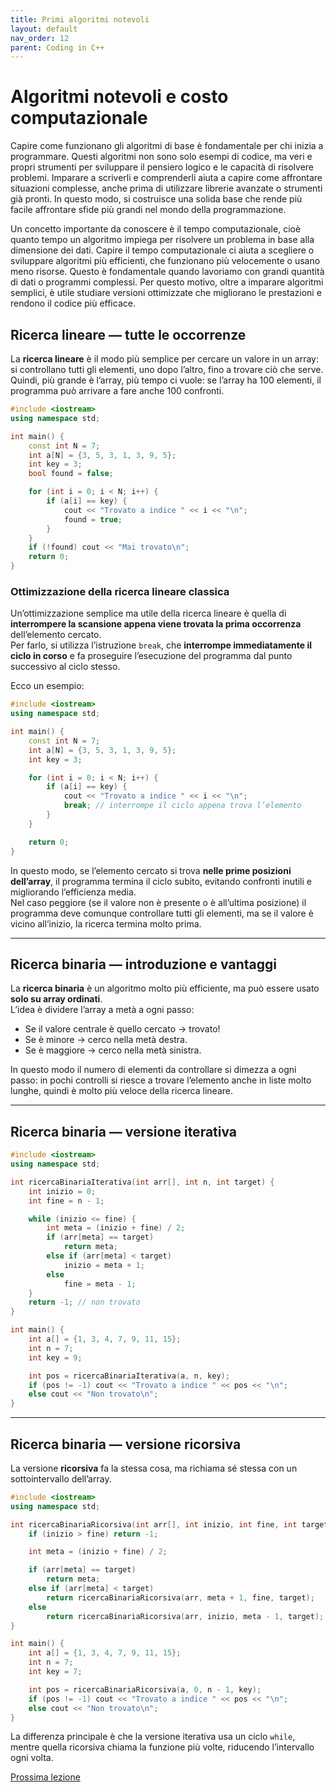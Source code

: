 ```yaml
---
title: Primi algoritmi notevoli
layout: default
nav_order: 12
parent: Coding in C++
---
```


# Algoritmi notevoli e costo computazionale
Capire come funzionano gli algoritmi di base è fondamentale per chi inizia a programmare. Questi algoritmi non sono solo esempi di codice, ma veri e propri strumenti per sviluppare il pensiero logico e le capacità di risolvere problemi. Imparare a scriverli e comprenderli aiuta a capire come affrontare situazioni complesse, anche prima di utilizzare librerie avanzate o strumenti già pronti. In questo modo, si costruisce una solida base che rende più facile affrontare sfide più grandi nel mondo della programmazione.

Un concetto importante da conoscere è il tempo computazionale, cioè quanto tempo un algoritmo impiega per risolvere un problema in base alla dimensione dei dati. Capire il tempo computazionale ci aiuta a scegliere o sviluppare algoritmi più efficienti, che funzionano più velocemente o usano meno risorse. Questo è fondamentale quando lavoriamo con grandi quantità di dati o programmi complessi. Per questo motivo, oltre a imparare algoritmi semplici, è utile studiare versioni ottimizzate che migliorano le prestazioni e rendono il codice più efficace.

## Ricerca lineare — tutte le occorrenze

La **ricerca lineare** è il modo più semplice per cercare un valore in un array: si controllano tutti gli elementi, uno dopo l’altro, fino a trovare ciò che serve.  
Quindi, più grande è l’array, più tempo ci vuole: se l’array ha 100 elementi, il programma può arrivare a fare anche 100 confronti.

```cpp
#include <iostream>
using namespace std;

int main() {
    const int N = 7;
    int a[N] = {3, 5, 3, 1, 3, 9, 5};
    int key = 3;
    bool found = false;

    for (int i = 0; i < N; i++) {
        if (a[i] == key) {
            cout << "Trovato a indice " << i << "\n";
            found = true;
        }
    }
    if (!found) cout << "Mai trovato\n";
    return 0;
}
```

### Ottimizzazione della ricerca lineare classica

Un’ottimizzazione semplice ma utile della ricerca lineare è quella di **interrompere la scansione appena viene trovata la prima occorrenza** dell’elemento cercato.  
Per farlo, si utilizza l’istruzione `break`, che **interrompe immediatamente il ciclo in corso** e fa proseguire l’esecuzione del programma dal punto successivo al ciclo stesso.

Ecco un esempio:

```cpp
#include <iostream>
using namespace std;

int main() {
    const int N = 7;
    int a[N] = {3, 5, 3, 1, 3, 9, 5};
    int key = 3;

    for (int i = 0; i < N; i++) {
        if (a[i] == key) {
            cout << "Trovato a indice " << i << "\n";
            break; // interrompe il ciclo appena trova l’elemento
        }
    }

    return 0;
}
```

In questo modo, se l’elemento cercato si trova **nelle prime posizioni dell’array**, il programma termina il ciclo subito, evitando confronti inutili e migliorando l’efficienza media.  
Nel caso peggiore (se il valore non è presente o è all’ultima posizione) il programma deve comunque controllare tutti gli elementi, ma se il valore è vicino all’inizio, la ricerca termina molto prima.

---

## Ricerca binaria — introduzione e vantaggi

La **ricerca binaria** è un algoritmo molto più efficiente, ma può essere usato **solo su array ordinati**.  
L’idea è dividere l’array a metà a ogni passo:  
- Se il valore centrale è quello cercato → trovato!  
- Se è minore → cerco nella metà destra.  
- Se è maggiore → cerco nella metà sinistra.

In questo modo il numero di elementi da controllare si dimezza a ogni passo: in pochi controlli si riesce a trovare l’elemento anche in liste molto lunghe, quindi è molto più veloce della ricerca lineare.

---

## Ricerca binaria — versione iterativa

```cpp
#include <iostream>
using namespace std;

int ricercaBinariaIterativa(int arr[], int n, int target) {
    int inizio = 0;
    int fine = n - 1;

    while (inizio <= fine) {
        int meta = (inizio + fine) / 2;
        if (arr[meta] == target)
            return meta;
        else if (arr[meta] < target)
            inizio = meta + 1;
        else
            fine = meta - 1;
    }
    return -1; // non trovato
}

int main() {
    int a[] = {1, 3, 4, 7, 9, 11, 15};
    int n = 7;
    int key = 9;

    int pos = ricercaBinariaIterativa(a, n, key);
    if (pos != -1) cout << "Trovato a indice " << pos << "\n";
    else cout << "Non trovato\n";
}
```

---

## Ricerca binaria — versione ricorsiva

La versione **ricorsiva** fa la stessa cosa, ma richiama sé stessa con un sottointervallo dell’array.

```cpp
#include <iostream>
using namespace std;

int ricercaBinariaRicorsiva(int arr[], int inizio, int fine, int target) {
    if (inizio > fine) return -1;

    int meta = (inizio + fine) / 2;

    if (arr[meta] == target)
        return meta;
    else if (arr[meta] < target)
        return ricercaBinariaRicorsiva(arr, meta + 1, fine, target);
    else
        return ricercaBinariaRicorsiva(arr, inizio, meta - 1, target);
}

int main() {
    int a[] = {1, 3, 4, 7, 9, 11, 15};
    int n = 7;
    int key = 7;

    int pos = ricercaBinariaRicorsiva(a, 0, n - 1, key);
    if (pos != -1) cout << "Trovato a indice " << pos << "\n";
    else cout << "Non trovato\n";
}
```

La differenza principale è che la versione iterativa usa un ciclo `while`, mentre quella ricorsiva chiama la funzione più volte, riducendo l’intervallo ogni volta.

[Prossima lezione](../3-advanced/1-puntatori.md)